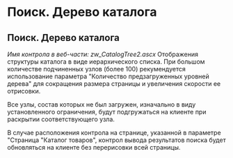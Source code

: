 ﻿---
description: 2.4.7
---
# Поиск. Дерево каталога
## Поиск. Дерево каталога
*Имя контрола в веб-части: zw_CatalogTree2.ascx*
Отображения структуры каталога в виде иерархического списка.
При большом количестве подчиненных узлов (более 100) рекумендуется использование параметра "Количество предзагруженных уровней дерева" для сокращения размера страницы и увеличения скорости ее отрисовки.

Все узлы, состав которых не был загружен, изначально в виду установленного ограничения, будут подгружаться на клиенте при раскрытии соответствующего узла.

В случае расположения контрола на странице, указанной в параметре "Страница "Каталог товаров", контрол вывода результатов поиска будет обновляться на клиенте без перерисовки всей страницы.
